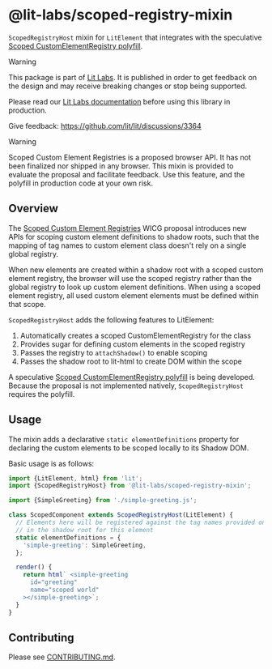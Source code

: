 # @lit-labs/scoped-registry-mixin

`ScopedRegistryHost` mixin for `LitElement` that integrates with the speculative [Scoped CustomElementRegistry polyfill](https://github.com/webcomponents/polyfills/tree/master/packages/scoped-custom-element-registry).

> [!WARNING]
>
> This package is part of [Lit Labs](https://lit.dev/docs/libraries/labs/). It
> is published in order to get feedback on the design and may receive breaking
> changes or stop being supported.
>
> Please read our [Lit Labs documentation](https://lit.dev/docs/libraries/labs/)
> before using this library in production.
>
> Give feedback: https://github.com/lit/lit/discussions/3364

> [!WARNING]
>
> Scoped Custom Element Registries is a proposed browser API. It has not been
> finalized nor shipped in any browser. This mixin is provided to evaluate the
> proposal and facilitate feedback. Use this feature, and the polyfill in
> production code at your own risk.

## Overview

The [Scoped Custom Element Registries](https://github.com/WICG/webcomponents/blob/gh-pages/proposals/Scoped-Custom-Element-Registries.md) WICG proposal introduces new APIs for scoping custom element definitions to shadow roots, such that the mapping of tag names to custom element class doesn't rely on a single global registry.

When new elements are created within a shadow root with a scoped custom element registry, the browser will use the scoped registry rather than the global registry to look up custom element definitions. When using a scoped element registry, all used custom element elements must be defined within that scope.

`ScopedRegistryHost` adds the following features to LitElement:

1. Automatically creates a scoped CustomElementRegistry for the class
2. Provides sugar for defining custom elements in the scoped registry
3. Passes the registry to `attachShadow()` to enable scoping
4. Passes the shadow root to lit-html to create DOM within the scope

A speculative [Scoped CustomElementRegistry polyfill](https://github.com/webcomponents/polyfills/tree/master/packages/scoped-custom-element-registry) is being developed. Because the proposal is not implemented natively, `ScopedRegistryHost` requires the polyfill.

## Usage

The mixin adds a declarative `static elementDefinitions` property for declaring the custom elements to be scoped locally to its Shadow DOM.

Basic usage is as follows:

```js
import {LitElement, html} from 'lit';
import {ScopedRegistryHost} from '@lit-labs/scoped-registry-mixin';

import {SimpleGreeting} from './simple-greeting.js';

class ScopedComponent extends ScopedRegistryHost(LitElement) {
  // Elements here will be registered against the tag names provided only
  // in the shadow root for this element
  static elementDefinitions = {
    'simple-greeting': SimpleGreeting,
  };

  render() {
    return html` <simple-greeting
      id="greeting"
      name="scoped world"
    ></simple-greeting>`;
  }
}
```

## Contributing

Please see [CONTRIBUTING.md](../../../CONTRIBUTING.md).
